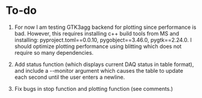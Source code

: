 # To-do

1. For now I am testing GTK3agg backend for plotting since performance is bad. However, this requires installing c++ build tools from MS and installing: pyproject.toml==0.0.10, pygobject==3.46.0, pygtk==2.24.0. I should optimize plotting performance using blitting which does not require so many dependencies.

2. Add status function (which displays current DAQ status in table format), and include a --monitor argument which causes the table to update each second until the user enters a newline.

3. Fix bugs in stop function and plotting function (see comments.)




